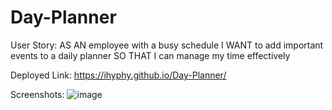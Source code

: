 # Day-Planner

User Story:
AS AN employee with a busy schedule
I WANT to add important events to a daily planner
SO THAT I can manage my time effectively

Deployed Link: https://ihyphy.github.io/Day-Planner/

Screenshots:
![image](https://github.com/iHyphy/Day-Planner/assets/145737984/f7825f18-020a-43d9-acf0-cc08dca52502)

